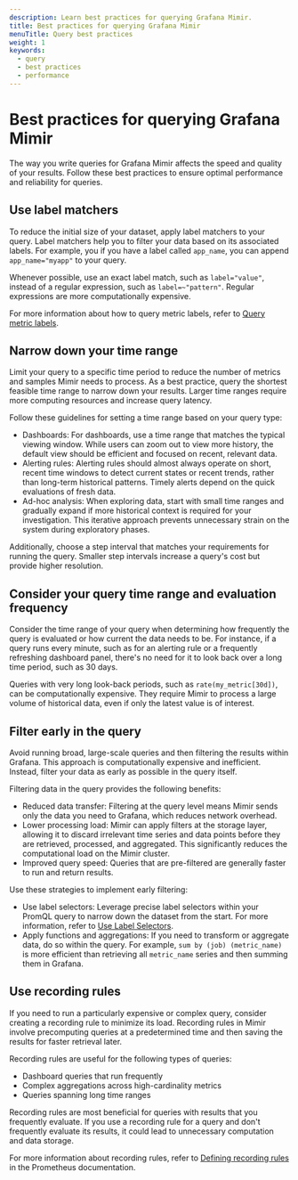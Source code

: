 ```yaml
---
description: Learn best practices for querying Grafana Mimir.
title: Best practices for querying Grafana Mimir
menuTitle: Query best practices
weight: 1
keywords:
  - query
  - best practices
  - performance
---
```


<!-- Note: This topic is mounted in the GEM documentation. Ensure that all updates are also applicable to GEM. -->

# Best practices for querying Grafana Mimir

The way you write queries for Grafana Mimir affects the speed and quality of your results. Follow these best practices to ensure optimal performance and reliability for queries.

## Use label matchers

To reduce the initial size of your dataset, apply label matchers to your query. Label matchers help you to filter your data based on its associated labels. For example, you if you have a label called `app_name`, you can append `app_name="myapp"` to your query.

Whenever possible, use an exact label match, such as `label="value"`, instead of a regular expression, such as `label=~"pattern"`. Regular expressions are more computationally expensive.

For more information about how to query metric labels, refer to [Query metric labels](https://grafana.com/docs/mimir/<MIMIR_VERSION>/query/query-metric-labels/).

## Narrow down your time range

Limit your query to a specific time period to reduce the number of metrics and samples Mimir needs to process. As a best practice, query the shortest feasible time range to narrow down your results. Larger time ranges require more computing resources and increase query latency.

Follow these guidelines for setting a time range based on your query type:

- Dashboards: For dashboards, use a time range that matches the typical viewing window. While users can zoom out to view more history, the default view should be efficient and focused on recent, relevant data.
- Alerting rules: Alerting rules should almost always operate on short, recent time windows to detect current states or recent trends, rather than long-term historical patterns. Timely alerts depend on the quick evaluations of fresh data.
- Ad-hoc analysis: When exploring data, start with small time ranges and gradually expand if more historical context is required for your investigation. This iterative approach prevents unnecessary strain on the system during exploratory phases.

Additionally, choose a step interval that matches your requirements for running the query. Smaller step intervals increase a query's cost but provide higher resolution.

## Consider your query time range and evaluation frequency

Consider the time range of your query when determining how frequently the query is evaluated or how current the data needs to be. For instance, if a query runs every minute, such as for an alerting rule or a frequently refreshing dashboard panel, there's no need for it to look back over a long time period, such as 30 days.

Queries with very long look-back periods, such as `rate(my_metric[30d])`, can be computationally expensive. They require Mimir to process a large volume of historical data, even if only the latest value is of interest.

## Filter early in the query

Avoid running broad, large-scale queries and then filtering the results within Grafana. This approach is computationally expensive and inefficient. Instead, filter your data as early as possible in the query itself.

Filtering data in the query provides the following benefits:

- Reduced data transfer: Filtering at the query level means Mimir sends only the data you need to Grafana, which reduces network overhead.
- Lower processing load: Mimir can apply filters at the storage layer, allowing it to discard irrelevant time series and data points before they are retrieved, processed, and aggregated. This significantly reduces the computational load on the Mimir cluster.
- Improved query speed: Queries that are pre-filtered are generally faster to run and return results.

Use these strategies to implement early filtering:

- Use label selectors: Leverage precise label selectors within your PromQL query to narrow down the dataset from the start. For more information, refer to [Use Label Selectors](#use-label-selectors).
- Apply functions and aggregations: If you need to transform or aggregate data, do so within the query. For example, `sum by (job) (metric_name)` is more efficient than retrieving all `metric_name` series and then summing them in Grafana.

## Use recording rules

If you need to run a particularly expensive or complex query, consider creating a recording rule to minimize its load. Recording rules in Mimir involve precomputing queries at a predetermined time and then saving the results for faster retrieval later.

Recording rules are useful for the following types of queries:

- Dashboard queries that run frequently
- Complex aggregations across high-cardinality metrics
- Queries spanning long time ranges

Recording rules are most beneficial for queries with results that you frequently evaluate. If you use a recording rule for a query and don't frequently evaluate its results, it could lead to unnecessary computation and data storage.

For more information about recording rules, refer to [Defining recording rules](https://prometheus.io/docs/prometheus/latest/configuration/recording_rules/) in the Prometheus documentation.
